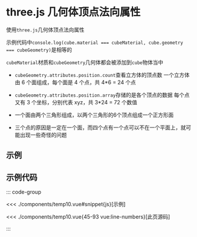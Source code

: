 <script setup>
import temp from './components/temp10.vue'
</script>

# three.js 几何体顶点法向属性

使用`three.js`几何体顶点法向属性

示例代码中`console.log(cube.material === cubeMaterial, cube.geometry === cubeGeometry)`是相等的

`cubeMaterial`材质和`cubeGeometry`几何体都会被添加到`cube`物体当中

- `cubeGeometry.attributes.position.count`查看立方体的顶点数
  一个立方体由 6 个面组成，每个面是 4 个点，共 4*6 = 24 个点
- `cubeGeometry.attributes.position.array`存储的是各个顶点的数据
  每个点又有 3 个坐标，分别代表 xyz，共 3*24 = 72 个数值

- 一个面由两个三角形组成，以两个三角形的6个顶点组成一个正方形面
- 三个点的原因是一定在一个面，而四个点有一个点可以不在一个平面上，就可能出现一些奇怪的问题


## 示例

<ClientOnly>
  <temp/>
</ClientOnly>

## 示例代码

::: code-group

<<< ./components/temp10.vue#snippet{js}[示例]

<<< ./components/temp10.vue{45-93 vue:line-numbers}[此页源码]

:::
